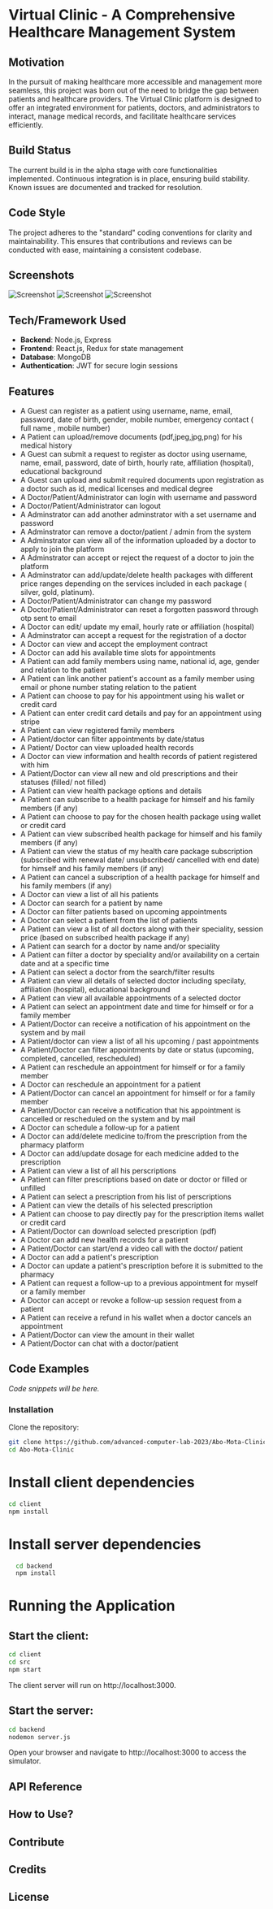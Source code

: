 # Virtual Clinic - A Comprehensive Healthcare Management System

## Motivation

In the pursuit of making healthcare more accessible and management more seamless, this project was born out of the need to bridge the gap between patients and healthcare providers. The Virtual Clinic platform is designed to offer an integrated environment for patients, doctors, and administrators to interact, manage medical records, and facilitate healthcare services efficiently.

## Build Status

The current build is in the alpha stage with core functionalities implemented. Continuous integration is in place, ensuring build stability. Known issues are documented and tracked for resolution.

## Code Style

The project adheres to the "standard" coding conventions for clarity and maintainability. This ensures that contributions and reviews can be conducted with ease, maintaining a consistent codebase.

## Screenshots

![Screenshot](screen1clinic.jpg)
![Screenshot](clinic2.jpg)
![Screenshot](clinic3.jpg)


## Tech/Framework Used

- **Backend**: Node.js, Express
- **Frontend**: React.js, Redux for state management
- **Database**: MongoDB
- **Authentication**: JWT for secure login sessions



## Features

- A Guest can register as a patient using username, name, email, password, date of birth, gender, mobile number, emergency contact ( full name , mobile number)
- A Patient can upload/remove documents (pdf,jpeg,jpg,png) for his medical history
- A Guest can submit a request to register as doctor using username, name, email, password, date of birth, hourly rate, affiliation (hospital), educational background
- A Guest can upload and submit required documents upon registration as a doctor such as id, medical licenses and medical degree 
- A Doctor/Patient/Administrator can login with username and password
- A Doctor/Patient/Administrator can logout
- A Adminstrator can add another adminstrator with a set username and password
- A Adminstrator can remove a doctor/patient / admin from the system
- A Adminstrator can view all of the information uploaded by a doctor to apply to join the platform
- A Adminstrator can accept or reject the request of a doctor to join the platform
- A Adminstrator can add/update/delete health packages with different price ranges depending on the services included in each package ( silver, gold, platinum).
- A Doctor/Patient/Administrator can change my password
- A Doctor/Patient/Administrator can  reset a forgotten password through otp sent to email
- A Doctor can edit/ update my email, hourly rate or affiliation (hospital)
- A Adminstrator can accept a request for the registration of a doctor
- A Doctor can view and accept the employment contract
- A Doctor can add his available time slots for appointments
- A Patient can add family members using name, national id, age, gender and relation to the patient 
- A Patient can link another patient's account as a family member using email or phone number stating relation to the patient
- A Patient can choose to pay for his appointment using his wallet or credit card
- A Patient can enter credit card details and pay for an appointment using stripe
- A Patient can view registered family members
- A Patient/doctor can filter appointments by date/status
- A Patient/ Doctor can view uploaded health records 
- A Doctor can view information and health records of patient registered with him
- A Patient/Doctor can view all new and old prescriptions and their statuses (filled/ not filled)
- A Patient can view health package options and details
- A Patient can subscribe to a health package for himself and his family members (if any)
- A Patient can choose to pay for the chosen health package using wallet or credit card 
- A Patient can view subscribed health package  for himself and his family members (if any)
- A Patient can view the status of my health care package subscription (subscribed with renewal date/ unsubscribed/ cancelled with end date)  for himself and his family members (if any)
- A Patient can cancel a subscription of a health package  for himself and his family members (if any)
- A Doctor can view a list of all his patients
- A Doctor can search for a patient by name
- A Doctor can filter patients based on upcoming appointments
- A Doctor can select a patient from the list of patients
- A Patient can view a list of all doctors along with their speciality, session price (based on subscribed health package if any)
- A Patient can search for a doctor by name and/or speciality 
- A Patient can filter  a doctor by speciality and/or availability on a certain date and at a specific time
- A Patient can select a doctor from the search/filter results 
- A Patient can view all details of selected doctor including specilaty, affiliation (hospital), educational background 
- A Patient can view all available appointments of a selected doctor
- A Patient can select an appointment date and time for himself or for a family member
- A Patient/Doctor can receive a notification of his appointment on the system and by mail 
- A Patient/doctor can view a list of all his upcoming / past appointments
- A Patient/Doctor can filter appointments by date or status (upcoming, completed, cancelled, rescheduled)
- A Patient can reschedule an appointment for himself or for a family member
- A Doctor can reschedule an appointment for a patient
- A Patient/Doctor can cancel an appointment for himself or for a family member
- A Patient/Doctor can receive a notification that his appointment is cancelled or rescheduled on the system and by mail 
- A Doctor can schedule a follow-up for a patient
- A Doctor can add/delete medicine to/from the prescription from the pharmacy platform
- A Doctor can add/update dosage for each medicine added to the prescription
- A Patient can view a list of all his perscriptions
- A Patient can filter prescriptions based on date or doctor or filled or unfilled
- A Patient can select a prescription from his list of perscriptions
- A Patient can view the details of his selected prescription
- A Patient can choose to pay directly pay for the prescription items wallet or credit card
- A Patient/Doctor can download selected prescription (pdf) 
- A Doctor can add new health records for a patient
- A Patient/Doctor can start/end a video call with the doctor/ patient
- A Doctor can add a patient's prescription
- A Doctor can update a patient's prescription before it is submitted to the pharmacy
- A Patient can request a follow-up to a previous appointment for myself or a family member
- A Doctor can accept or revoke a follow-up session request from a patient
- A Patient can receive a refund in his wallet when a doctor cancels an appointment
- A Patient/Doctor can view the amount in their wallet
- A Patient/Doctor can chat with a doctor/patient


## Code Examples

*Code snippets will be  here.*

### Installation

Clone the repository:

   ```bash
   git clone https://github.com/advanced-computer-lab-2023/Abo-Mota-Clinic.git
   cd Abo-Mota-Clinic
   ```
   
# Install client dependencies

  ```bash
  cd client
  npm install
```
# Install server dependencies
  ```bash
    cd backend
    npm install
```
# Running the Application
## Start the client:
 ```bash
cd client
cd src
npm start
```
The client server will run on http://localhost:3000.
## Start the server:
 ```bash
cd backend
nodemon server.js
 ```

Open your browser and navigate to http://localhost:3000 to access the simulator.



## API Reference



## How to Use?



## Contribute



## Credits



## License


